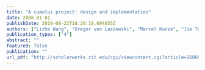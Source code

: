 ```yaml
---
title: "A cumulus project: design and implementation"
date: 2008-01-01
publishDate: 2019-08-22T18:20:18.094055Z
authors: ["Lizhe Wang", "Gregor von Laszewski", "Marcel Kunze", "Jie Tao"]
publication_types: ["4"]
abstract: ""
featured: false
publication: ""
url_pdf: "http://scholarworks.rit.edu/cgi/viewcontent.cgi?article=1686&context=article"
---
```


